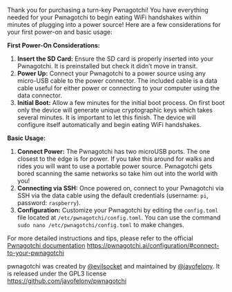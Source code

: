 Thank you for purchasing a turn-key Pwnagotchi! You have everything needed for your Pwnagotchi to begin eating WiFi handshakes within minutes of plugging into a power source! Here are a few considerations for your first power-on and basic usage:

**First Power-On Considerations:**
1. **Insert the SD Card:** Ensure the SD card is properly inserted into your Pwnagotchi. It is preinstalled but check it didn’t move in transit.
2. **Power Up:** Connect your Pwnagotchi to a power source using any micro-USB cable to the power connector. The included cable is a data cable useful for either power or connecting to your computer using the data connector.
3. **Initial Boot:** Allow a few minutes for the initial boot process. On first boot only the device will generate unique cryptographic keys which takes several minutes. It is important to let this finish. The device will configure itself automatically and begin eating WiFi handshakes.

**Basic Usage:**
1. **Connect Power:** The Pwnagotchi has two microUSB ports. The one closest to the edge is for power. If you take this around for walks and rides you will want to use a portable power source. Pwnagotchi gets bored scanning the same networks so take him out into the world with you!
2. **Connecting via SSH:** Once powered on, connect to your Pwnagotchi via SSH via the data cable using the default credentials (username: `pi`, password: `raspberry`).
3. **Configuration:** Customize your Pwnagotchi by editing the `config.toml` file located at `/etc/pwnagotchi/config.toml`. You can use the command `sudo nano /etc/pwnagotchi/config.toml` to make changes.

For more detailed instructions and tips, please refer to the official [Pwnagotchi documentation](https://pwnagotchi.ai/configuration/#connect-to-your-pwnagotchi) https://pwnagotchi.ai/configuration/#connect-to-your-pwnagotchi

pwnagotchi was created by [@evilsocket](https://github.com/evilsocket) and maintained by [@jayofelony](https://github.com/jayofelony). It is released under the GPL3 license
https://github.com/jayofelony/pwnagotchi

